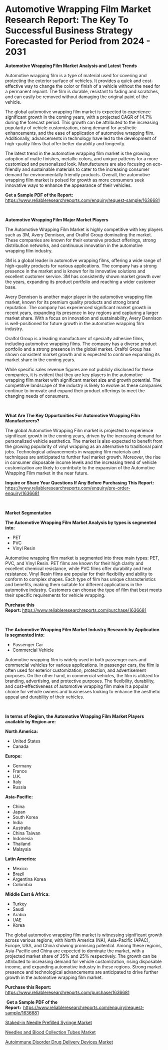 <p><h1>Automotive Wrapping Film Market Research Report: The Key To Successful Business Strategy Forecasted for Period from 2024 - 2031</h1></p><p><strong>Automotive Wrapping Film Market Analysis and Latest Trends</strong></p>
<p><p>Automotive wrapping film is a type of material used for covering and protecting the exterior surface of vehicles. It provides a quick and cost-effective way to change the color or finish of a vehicle without the need for a permanent repaint. The film is durable, resistant to fading and scratches, and can easily be removed without damaging the original paint of the vehicle.</p><p>The global automotive wrapping film market is expected to experience significant growth in the coming years, with a projected CAGR of 14.7% during the forecast period. This growth can be attributed to the increasing popularity of vehicle customization, rising demand for aesthetic enhancements, and the ease of application of automotive wrapping film. Additionally, advancements in technology have led to the development of high-quality films that offer better durability and longevity.</p><p>The latest trend in the automotive wrapping film market is the growing adoption of matte finishes, metallic colors, and unique patterns for a more customized and personalized look. Manufacturers are also focusing on eco-friendly and sustainable materials to cater to the increasing consumer demand for environmentally friendly products. Overall, the automotive wrapping film market is poised for growth as more consumers seek innovative ways to enhance the appearance of their vehicles.</p></p>
<p><strong>Get a Sample PDF of the Report:&nbsp;</strong> <a href="https://www.reliableresearchreports.com/enquiry/request-sample/1636681">https://www.reliableresearchreports.com/enquiry/request-sample/1636681</a></p>
<p>&nbsp;</p>
<p><strong>Automotive Wrapping Film Major Market Players</strong></p>
<p><p>The Automotive Wrapping Film Market is highly competitive with key players such as 3M, Avery Dennison, and Oralfol Group dominating the market. These companies are known for their extensive product offerings, strong distribution networks, and continuous innovation in the automotive wrapping film industry.</p><p>3M is a global leader in automotive wrapping films, offering a wide range of high-quality products for various applications. The company has a strong presence in the market and is known for its innovative solutions and excellent customer service. 3M has consistently shown market growth over the years, expanding its product portfolio and reaching a wider customer base. </p><p>Avery Dennison is another major player in the automotive wrapping film market, known for its premium quality products and strong brand reputation. The company has experienced significant market growth in recent years, expanding its presence in key regions and capturing a larger market share. With a focus on innovation and sustainability, Avery Dennison is well-positioned for future growth in the automotive wrapping film industry.</p><p>Oralfol Group is a leading manufacturer of specialty adhesive films, including automotive wrapping films. The company has a diverse product portfolio and a strong presence in the global market. Oralfol Group has shown consistent market growth and is expected to continue expanding its market share in the coming years.</p><p>While specific sales revenue figures are not publicly disclosed for these companies, it is evident that they are key players in the automotive wrapping film market with significant market size and growth potential. The competitive landscape of the industry is likely to evolve as these companies continue to innovate and expand their product offerings to meet the changing needs of consumers.</p></p>
<p>&nbsp;</p>
<p><strong>What Are The Key Opportunities For Automotive Wrapping Film Manufacturers?</strong></p>
<p><p>The global Automotive Wrapping Film market is projected to experience significant growth in the coming years, driven by the increasing demand for personalized vehicle aesthetics. The market is also expected to benefit from the growing popularity of vinyl wrapping as an alternative to traditional paint jobs. Technological advancements in wrapping film materials and techniques are anticipated to further fuel market growth. Moreover, the rise in consumer disposable income levels and the increasing trend of vehicle customization are likely to contribute to the expansion of the Automotive Wrapping Film market in the near future.</p></p>
<p><strong>Inquire or Share Your Questions If Any Before Purchasing This Report:</strong> <a href="https://www.reliableresearchreports.com/enquiry/pre-order-enquiry/1636681">https://www.reliableresearchreports.com/enquiry/pre-order-enquiry/1636681</a></p>
<p>&nbsp;</p>
<p><strong>Market Segmentation</strong></p>
<p><strong>The Automotive Wrapping Film Market Analysis by types is segmented into:</strong></p>
<p><ul><li>PET</li><li>PVC</li><li>Vinyl Resin</li></ul></p>
<p><p>Automotive wrapping film market is segmented into three main types: PET, PVC, and Vinyl Resin. PET films are known for their high clarity and excellent chemical resistance, while PVC films offer durability and heat resistance. Vinyl Resin films are popular for their flexibility and ability to conform to complex shapes. Each type of film has unique characteristics and benefits, making them suitable for different applications in the automotive industry. Customers can choose the type of film that best meets their specific requirements for vehicle wrapping.</p></p>
<p><strong>Purchase this Report:&nbsp;</strong><a href="https://www.reliableresearchreports.com/purchase/1636681">https://www.reliableresearchreports.com/purchase/1636681</a></p>
<p>&nbsp;</p>
<p><strong>The Automotive Wrapping Film Market Industry Research by Application is segmented into:</strong></p>
<p><ul><li>Passenger Car</li><li>Commercial Vehicle</li></ul></p>
<p><p>Automotive wrapping film is widely used in both passenger cars and commercial vehicles for various applications. In passenger cars, the film is often used for exterior customization, protection, and advertisement purposes. On the other hand, in commercial vehicles, the film is utilized for branding, advertising, and protective purposes. The flexibility, durability, and cost-effectiveness of automotive wrapping film make it a popular choice for vehicle owners and businesses looking to enhance the aesthetic appeal and durability of their vehicles.</p></p>
<p>&nbsp;</p>
<p><strong>In terms of Region, the Automotive Wrapping Film Market Players available by Region are:</strong></p>
<p>
    <p> <strong> North America: </strong>
        <ul>
            <li>United States</li>
            <li>Canada</li>
        </ul>
        </p> 
    <p> <strong> Europe: </strong>
        <ul>
            <li>Germany</li>
            <li>France</li>
            <li>U.K.</li>
            <li>Italy</li>
            <li>Russia</li>
        </ul>
        </p> 
    <p> <strong> Asia-Pacific: </strong>
        <ul>
            <li>China</li>
            <li>Japan</li>
            <li>South Korea</li>
            <li>India</li>
            <li>Australia</li>
            <li>China Taiwan</li>
            <li>Indonesia</li>
            <li>Thailand</li>
            <li>Malaysia</li>
        </ul>
        </p> 
    <p> <strong> Latin America: </strong>
        <ul>
            <li>Mexico</li>
            <li>Brazil</li>
            <li>Argentina Korea</li>
            <li>Colombia</li>
        </ul>
        </p> 
    <p> <strong> Middle East & Africa: </strong>
        <ul>
            <li>Turkey</li>
            <li>Saudi</li>
            <li>Arabia</li>
            <li>UAE</li>
            <li>Korea</li>
        </ul>
    </p>
    </p>
<p><p>The global automotive wrapping film market is witnessing significant growth across various regions, with North America (NA), Asia-Pacific (APAC), Europe, USA, and China showing promising potential. Among these regions, Asia-Pacific and China are expected to dominate the market, with a projected market share of 35% and 25% respectively. The growth can be attributed to increasing demand for vehicle customization, rising disposable income, and expanding automotive industry in these regions. Strong market presence and technological advancements are anticipated to drive further growth in the automotive wrapping film market.</p></p>
<p><strong>Purchase this Report: </strong><a href="https://www.reliableresearchreports.com/purchase/1636681">https://www.reliableresearchreports.com/purchase/1636681</a></p>
<p>&nbsp;<strong>Get a Sample PDF of the Report:&nbsp;&nbsp;</strong><a href="https://www.reliableresearchreports.com/enquiry/request-sample/1636681">https://www.reliableresearchreports.com/enquiry/request-sample/1636681</a></p>
<p><strong></strong></p>
<p><p><a href="https://view.publitas.com/reportprime-1/staked-in-needle-prefilled-syringe-market-a-comprehensive-report-of-its-market-share-growth-trends-2023-2030/">Staked-in Needle Prefilled Syringe Market</a></p><p><a href="https://view.publitas.com/reportprime-1/needles-and-blood-collection-tubes-market-size-furnishes-valuable-information-encompassing-market-share-market-trends-and-projections-spanning-from-2023-to-2030/">Needles and Blood Collection Tubes Market</a></p><p><a href="https://view.publitas.com/reportprime-1/autoimmune-disorder-drug-delivery-devices-market-provides-detailed-segmentation-of-this-market-based-on-type-application-and-region-and-forecast-for-the-period-from-2023-2030/">Autoimmune Disorder Drug Delivery Devices Market</a></p></p>